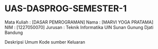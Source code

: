 # UAS-DASPROG-SEMESTER-1
Mata Kuliah : [DASAR PEMROGRAMAN]
Nama : [MARVI YOGA PRATAMA]
NIM : [1227050070]
Jurusan : Teknik Informatika UIN Sunan Gunung Djati Bandung

Deskripsi Umum
Kode sumber
Keluaran
